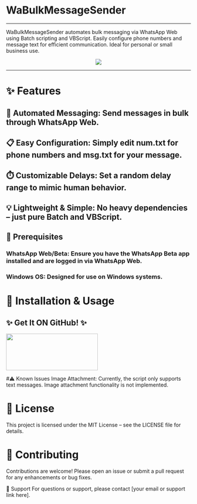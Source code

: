# WaBulkMessageSender
----------------
WaBulkMessageSender automates bulk messaging via WhatsApp Web using Batch scripting and VBScript. Easily configure phone numbers and message text for efficient communication. Ideal for personal or small business use.

<center>
<image src=https://github.com/user-attachments/assets/86d8be84-942b-4324-8279-a7963834e1d3>
</center>
  
----------------

# ✨ Features

## 🚀 Automated Messaging: Send messages in bulk through WhatsApp Web.
## 📋 Easy Configuration: Simply edit num.txt for phone numbers and msg.txt for your message.
## ⏱️ Customizable Delays: Set a random delay range to mimic human behavior.
## 💡 Lightweight & Simple: No heavy dependencies – just pure Batch and VBScript.
## 🔧 Prerequisites
### WhatsApp Web/Beta: Ensure you have the WhatsApp Beta app installed and are logged in via WhatsApp Web.
### Windows OS: Designed for use on Windows systems.

# 💾 Installation & Usage
## ✨ Get It ON GitHub! ✨

<a href="https://github.com/Parth-Sancheti-5/WaBulkSender/releases"><image src="https://raw.githubusercontent.com/flocke/andOTP/master/assets/badges/get-it-on-github.png" height="100" width="250" ></a>

#⚠️ Known Issues
Image Attachment: Currently, the script only supports text messages. Image attachment functionality is not implemented.

# 📜 License
This project is licensed under the MIT License – see the LICENSE file for details.

# 🤝 Contributing
Contributions are welcome! Please open an issue or submit a pull request for any enhancements or bug fixes.

💬 Support
For questions or support, please contact [your email or support link here].
